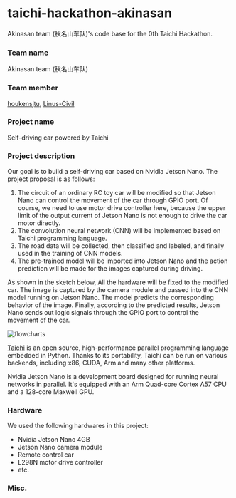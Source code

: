 # taichi-hackathon-akinasan
Akinasan team (秋名山车队)'s code base for the 0th Taichi Hackathon.

### Team name
Akinasan team (秋名山车队)

### Team member
[houkensjtu](https://github.com/houkensjtu), [Linus-Civil](https://github.com/Linus-Civil)

### Project name
Self-driving car powered by Taichi

### Project description
Our goal is to build a self-driving car based on Nvidia Jetson Nano. The project proposal is as follows:
1. The circuit of an ordinary RC toy car will be modified so that Jetson Nano can control the movement of the car through GPIO port. Of course, we need to use motor drive controller here, because the upper limit of the output current of Jetson Nano is not enough to drive the car motor directly.
2. The convolution neural network (CNN) will be implemented based on Taichi programming language.
3. The road data will be collected, then classified and labeled, and finally used in the training of CNN models.
4. The pre-trained model will be imported into Jetson Nano and the action prediction will be made for the images captured during driving.

As shown in the sketch below, All the hardware will be fixed to the modified car. The image is captured by the camera module and passed into the CNN model running on Jetson Nano. The model predicts the corresponding behavior of the image. Finally, according to the predicted results, Jetson Nano sends out logic signals through the GPIO port to control the movement of the car.

![flowcharts](https://user-images.githubusercontent.com/46706788/203298575-5f83df2d-a071-4e61-892e-c32ddb09a009.png)

[Taichi](https://docs.taichi-lang.org/) is an open source, high-performance parallel programming language embedded in Python. 
Thanks to its portability, Taichi can be run on various backends, including x86, CUDA, Arm and many other platforms. 

Nvidia Jetson Nano is a development board designed for running neural networks in parallel. 
It's equipped with an Arm Quad-core Cortex A57 CPU and a 128-core Maxwell GPU. 

### Hardware
We used the following hardwares in this project:
- Nvidia Jetson Nano 4GB
- Jetson Nano camera module
- Remote control car 
- L298N motor drive controller
- etc.

### Misc.
